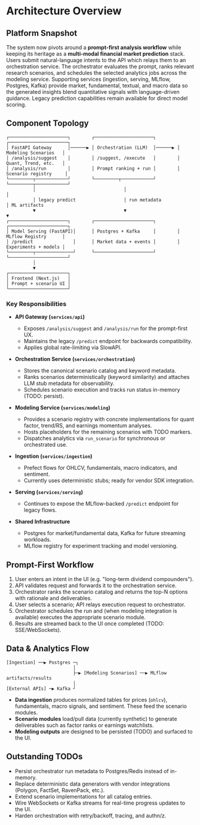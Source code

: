 # Architecture Overview

## Platform Snapshot

The system now pivots around a **prompt-first analysis workflow** while keeping
its heritage as a **multi-modal financial market prediction** stack. Users
submit natural-language intents to the API which relays them to an orchestration
service. The orchestrator evaluates the prompt, ranks relevant research
scenarios, and schedules the selected analytics jobs across the modeling
service. Supporting services (ingestion, serving, MLflow, Postgres, Kafka)
provide market, fundamental, textual, and macro data so the generated insights
blend quantitative signals with language-driven guidance. Legacy prediction
capabilities remain available for direct model scoring.

## Component Topology

```
┌──────────────────────┐        ┌──────────────────────┐        ┌──────────────────────┐
│ FastAPI Gateway      │──────▶ │ Orchestration (LLM)  │──────▶ │ Modeling Scenarios   │
│ /analysis/suggest    │        │ /suggest, /execute   │        │ Quant, Trend, etc.   │
│ /analysis/run        │        │ Prompt ranking + run │        │ Scenario registry     │
└─────────┬────────────┘        └─────────┬────────────┘        └─────────┬────────────┘
          │                                 │                               │
          │ legacy predict                  │ run metadata                   │ ML artifacts
          ▼                                 ▼                               ▼
┌──────────────────────┐        ┌──────────────────────┐        ┌──────────────────────┐
│ Model Serving (FastAPI)│      │ Postgres + Kafka     │        │ MLflow Registry      │
│ /predict               │      │ Market data + events │        │ Experiments + models │
└─────────┬──────────────┘      └──────────────────────┘        └──────────────────────┘
          │
          ▼
┌──────────────────────┐
│ Frontend (Next.js)   │
│ Prompt + scenario UI │
└──────────────────────┘
```

### Key Responsibilities

- **API Gateway (`services/api`)**
  - Exposes `/analysis/suggest` and `/analysis/run` for the prompt-first UX.
  - Maintains the legacy `/predict` endpoint for backwards compatibility.
  - Applies global rate-limiting via SlowAPI.

- **Orchestration Service (`services/orchestration`)**
  - Stores the canonical scenario catalog and keyword metadata.
  - Ranks scenarios deterministically (keyword similarity) and
    attaches LLM stub metadata for observability.
  - Schedules scenario execution and tracks run status in-memory (TODO: persist).

- **Modeling Service (`services/modeling`)**
  - Provides a scenario registry with concrete implementations for
    quant factor, trend/RS, and earnings momentum analyses.
  - Hosts placeholders for the remaining scenarios with TODO markers.
  - Dispatches analytics via `run_scenario` for synchronous or orchestrated use.

- **Ingestion (`services/ingestion`)**
  - Prefect flows for OHLCV, fundamentals, macro indicators, and sentiment.
  - Currently uses deterministic stubs; ready for vendor SDK integration.

- **Serving (`services/serving`)**
  - Continues to expose the MLflow-backed `/predict` endpoint for legacy flows.

- **Shared Infrastructure**
  - Postgres for market/fundamental data, Kafka for future streaming workloads.
  - MLflow registry for experiment tracking and model versioning.

## Prompt-First Workflow

1. User enters an intent in the UI (e.g. "long-term dividend compounders").
2. API validates request and forwards it to the orchestration service.
3. Orchestrator ranks the scenario catalog and returns the top-N options with
   rationale and deliverables.
4. User selects a scenario; API relays execution request to orchestrator.
5. Orchestrator schedules the run and (when modeling integration is available)
   executes the appropriate scenario module.
6. Results are streamed back to the UI once completed (TODO: SSE/WebSockets).

## Data & Analytics Flow

```
[Ingestion] ──▶ Postgres ─┐
                         │
                         ├─▶ [Modeling Scenarios] ──▶ MLflow artifacts/results
                         │
[External APIs] ─▶ Kafka ┘
```

- **Data ingestion** produces normalized tables for prices (`ohlcv`),
  fundamentals, macro signals, and sentiment. These feed the scenario modules.
- **Scenario modules** load/pull data (currently synthetic) to generate
  deliverables such as factor ranks or earnings watchlists.
- **Modeling outputs** are designed to be persisted (TODO) and surfaced to the UI.

## Outstanding TODOs

- Persist orchestrator run metadata to Postgres/Redis instead of in-memory.
- Replace deterministic data generators with vendor integrations (Polygon,
  FactSet, RavenPack, etc.).
- Extend scenario implementations for all catalog entries.
- Wire WebSockets or Kafka streams for real-time progress updates to the UI.
- Harden orchestration with retry/backoff, tracing, and authn/z.
